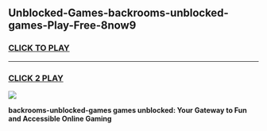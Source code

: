 
## Unblocked-Games-backrooms-unblocked-games-Play-Free-8now9
<h3>
<a href="https://premium76.site?title=backrooms-unblocked-games&ref=21A">CLICK TO PLAY</a></h3>
<hr>

<h3>
<a href="https://premium76.site?title=backrooms-unblocked-games&ref=21A">CLICK 2 PLAY</a>
  
</h3>

<a href="https://premium76.site?title=backrooms-unblocked-games&ref=21A"><img src="https://clearcache.store/games.png"></a>


**backrooms-unblocked-games games unblocked: Your Gateway to Fun and Accessible Online Gaming**
